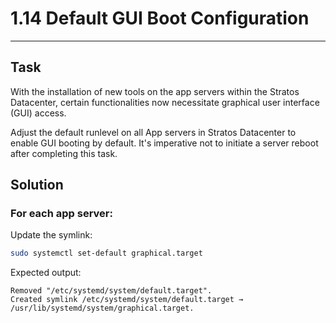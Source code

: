 # 1.14 Default GUI Boot Configuration
---
## Task
With the installation of new tools on the app servers within the Stratos Datacenter, certain functionalities now necessitate graphical user interface (GUI) access.

Adjust the default runlevel on all App servers in Stratos Datacenter to enable GUI booting by default. It's imperative not to initiate a server reboot after completing this task.  
## Solution
### For each app server:
Update the symlink:
```bash
sudo systemctl set-default graphical.target
```
Expected output:
```
Removed "/etc/systemd/system/default.target".
Created symlink /etc/systemd/system/default.target → /usr/lib/systemd/system/graphical.target.
```

